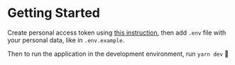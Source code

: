# Getting Started

Create personal access token using <a href="https://docs.github.com/en/free-pro-team@latest/github/authenticating-to-github/creating-a-personal-access-token">this instruction</a>, then add `.env` file with your personal data, like in `.env.example`.

Then to run the application in the development environment, run
`yarn dev` 🐣
